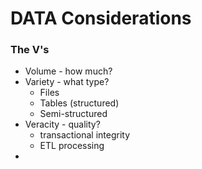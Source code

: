 # DATA Considerations

### The V's
- Volume - how much?
- Variety - what type?
    - Files
    - Tables (structured)
    - Semi-structured
- Veracity - quality?
    - transactional integrity
    - ETL processing
- 